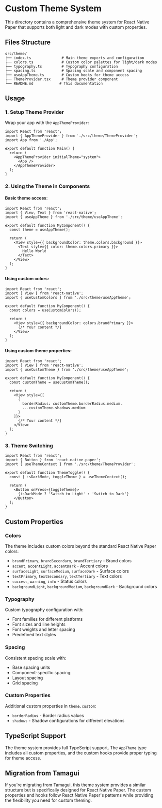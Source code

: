 # Custom Theme System

This directory contains a comprehensive theme system for React Native Paper that supports both light and dark modes with custom properties.

## Files Structure

```
src/theme/
├── index.ts              # Main theme exports and configuration
├── colors.ts             # Custom color palettes for light/dark modes
├── typography.ts         # Typography configuration
├── spacing.ts            # Spacing scale and component spacing
├── useAppTheme.ts        # Custom hooks for theme access
├── ThemeProvider.tsx     # Theme provider component
└── README.md            # This documentation
```

## Usage

### 1. Setup Theme Provider

Wrap your app with the `AppThemeProvider`:

```tsx
import React from 'react';
import { AppThemeProvider } from './src/theme/ThemeProvider';
import App from './App';

export default function Main() {
  return (
    <AppThemeProvider initialTheme="system">
      <App />
    </AppThemeProvider>
  );
}
```

### 2. Using the Theme in Components

#### Basic theme access:
```tsx
import React from 'react';
import { View, Text } from 'react-native';
import { useAppTheme } from './src/theme/useAppTheme';

export default function MyComponent() {
  const theme = useAppTheme();
  
  return (
    <View style={{ backgroundColor: theme.colors.background }}>
      <Text style={{ color: theme.colors.primary }}>
        Hello World
      </Text>
    </View>
  );
}
```

#### Using custom colors:
```tsx
import React from 'react';
import { View } from 'react-native';
import { useCustomColors } from './src/theme/useAppTheme';

export default function MyComponent() {
  const colors = useCustomColors();
  
  return (
    <View style={{ backgroundColor: colors.brandPrimary }}>
      {/* Your content */}
    </View>
  );
}
```

#### Using custom theme properties:
```tsx
import React from 'react';
import { View } from 'react-native';
import { useCustomTheme } from './src/theme/useAppTheme';

export default function MyComponent() {
  const customTheme = useCustomTheme();
  
  return (
    <View style={[
      { 
        borderRadius: customTheme.borderRadius.medium,
        ...customTheme.shadows.medium 
      }
    ]}>
      {/* Your content */}
    </View>
  );
}
```

### 3. Theme Switching

```tsx
import React from 'react';
import { Button } from 'react-native-paper';
import { useThemeContext } from './src/theme/ThemeProvider';

export default function ThemeToggle() {
  const { isDarkMode, toggleTheme } = useThemeContext();
  
  return (
    <Button onPress={toggleTheme}>
      {isDarkMode ? 'Switch to Light' : 'Switch to Dark'}
    </Button>
  );
}
```

## Custom Properties

### Colors
The theme includes custom colors beyond the standard React Native Paper colors:

- `brandPrimary`, `brandSecondary`, `brandTertiary` - Brand colors
- `accent`, `accentLight`, `accentDark` - Accent colors
- `surfaceLight`, `surfaceMedium`, `surfaceDark` - Surface colors
- `textPrimary`, `textSecondary`, `textTertiary` - Text colors
- `success`, `warning`, `info` - Status colors
- `backgroundLight`, `backgroundMedium`, `backgroundDark` - Background colors

### Typography
Custom typography configuration with:
- Font families for different platforms
- Font sizes and line heights
- Font weights and letter spacing
- Predefined text styles

### Spacing
Consistent spacing scale with:
- Base spacing units
- Component-specific spacing
- Layout spacing
- Grid spacing

### Custom Properties
Additional custom properties in `theme.custom`:
- `borderRadius` - Border radius values
- `shadows` - Shadow configurations for different elevations

## TypeScript Support

The theme system provides full TypeScript support. The `AppTheme` type includes all custom properties, and the custom hooks provide proper typing for theme access.

## Migration from Tamagui

If you're migrating from Tamagui, this theme system provides a similar structure but is specifically designed for React Native Paper. The custom properties and hooks follow React Native Paper's patterns while providing the flexibility you need for custom theming. 